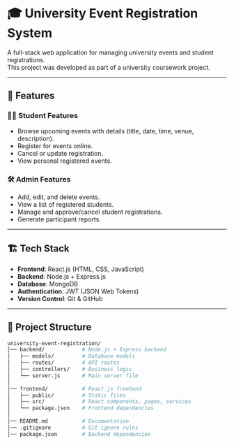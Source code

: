 # 🎓 University Event Registration System

A full-stack web application for managing university events and student registrations.  
This project was developed as part of a university coursework project.

---

## 🚀 Features

### 👩‍🎓 Student Features
- Browse upcoming events with details (title, date, time, venue, description).
- Register for events online.
- Cancel or update registration.
- View personal registered events.

### 🛠️ Admin Features
- Add, edit, and delete events.
- View a list of registered students.
- Manage and approve/cancel student registrations.
- Generate participant reports.

---

## 🏗️ Tech Stack

- **Frontend**: React.js (HTML, CSS, JavaScript)
- **Backend**: Node.js + Express.js
- **Database**: MongoDB
- **Authentication**: JWT (JSON Web Tokens)
- **Version Control**: Git & GitHub

---

## 📂 Project Structure

```bash
university-event-registration/
│── backend/            # Node.js + Express backend
│   ├── models/         # Database models
│   ├── routes/         # API routes
│   ├── controllers/    # Business logic
│   └── server.js       # Main server file
│
│── frontend/           # React.js frontend
│   ├── public/         # Static files
│   ├── src/            # React components, pages, services
│   └── package.json    # Frontend dependencies
│
│── README.md           # Documentation
│── .gitignore          # Git ignore rules
│── package.json        # Backend dependencies
